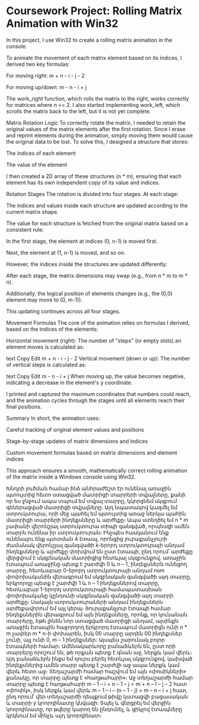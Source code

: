 # Coursework Project: Rolling Matrix Animation with Win32

In this project, I use Win32 to create a rolling matrix animation in the console.

To animate the movement of each matrix element based on its indices, I derived two key formulas:

For moving right: m + n - i - j - 2

For moving up/down: m - n - i + j

The work_right function, which rolls the matrix to the right, works correctly for matrices where n == 2.
I also started implementing work_left, which scrolls the matrix back to the left, but it is not yet complete.

Matrix Rotation Logic
To correctly rotate the matrix, I needed to retain the original values of the matrix elements after the first rotation.
Since I erase and reprint elements during the animation, simply moving them would cause the original data to be lost.
To solve this, I designed a structure that stores:

The indices of each element

The value of the element

I then created a 2D array of these structures (n * m), ensuring that each element has its own independent copy of its value and indices.

Rotation Stages
The rotation is divided into four stages.
At each stage:

The indices and values inside each structure are updated according to the current matrix shape.

The value for each structure is fetched from the original matrix based on a consistent rule:

In the first stage, the element at indices (0, n-1) is moved first.

Next, the element at (1, n-1) is moved, and so on.

However, the indices inside the structures are updated differently:

After each stage, the matrix dimensions may swap (e.g., from n * m to m * n).

Additionally, the logical position of elements changes (e.g., the (0,0) element may move to (0, m-1)).

This updating continues across all four stages.

Movement Formulas
The core of the animation relies on formulas I derived, based on the indices of the elements:

Horizontal movement (right):
The number of "steps" (or empty slots) an element moves is calculated as:

text
Copy
Edit
m + n - i - j - 2
Vertical movement (down or up):
The number of vertical steps is calculated as:

text
Copy
Edit
m - n - i + j
When moving up, the value becomes negative, indicating a decrease in the element's y coordinate.

I printed and captured the maximum coordinates that numbers could reach, and the animation cycles through the stages until all elements reach their final positions.

Summary
In short, the animation uses:

Careful tracking of original element values and positions

Stage-by-stage updates of matrix dimensions and indices

Custom movement formulas based on matrix dimensions and element indices

This approach ensures a smooth, mathematically correct rolling animation of the matrix inside a Windows console using Win32.


Խնդրի լուծման համար ինձ անհրաժեշտ էր ունենալ առաջին պտույտից հետո ստացված մատրիցի տարրերի տվյալները, քանի որ ես ջնջում ապա տպում եմ տվյալ տարրը, կկորցնեմ սկզբում գեներացված մատրիցի տվյալները։ Այդ նպատակով կազմել եմ ստրուկտուրա, որի մեջ պահել եմ պտույտից առաջ ներկա պահին մատրիցի տարրերի ինդեքսները և արժեքը։ Ապա ստեղծել եմ n * m  չափանի վերոնշյալ ստրուկտուրա տիպի զանգված, որպեսզի ամեն տարրն ունենա իր ստրուկտուրան։ Ինչպես հասկանում ենք ունենալու ենք պտտման 4 էտապ, որոնցից յուրաքանչյուրի ժամանակ վերոնշյալ զանգվածի k-երորդ ստրուկտուրայի անդամ ինդեքսները և արժեքը փոխվում են ըստ էտապի, ընդ որում՝ արժեքը վերցվում է սկզբնական մատրիցից հետևյալ սկզբունքով․ առաջին էտապում առաջինը պետք է շարժվի 0 և n – 1, ինդեքսներն ունեցող տարրը, հետևաբար 0-երորդ ստրուկտուրայի անդամ num  փոփոխականին վերագրում եմ սկզբնական զանգվածի այդ տարրը,  երկրորդը պետք է շարժվի 1 և n – 1 ինդեքսներով տարրը, հետևաբար 1-երորդ ստրուկտուրայի համապատասխան փոփոխականը կընդունի սկզբնական զանգվածի այդ տարրի արժեքը։ Սակայն ստրուկտուրաների անդամ ինդեքսներն արժեքավորում եմ այլ կերպ։ Յուրաքանչյուր էտապի համար ինդեքսներին վերագրում եմ այն ինդեքսները, որոնք, որ կունանան տարրերը, եթե լինեն նոր ստացված մատրիցի անդամ, այսինքն առաջին էտապին հաջորդող երկրորդ էտապում մատրիցն ունի n * m չափեր m * n-ի փոխարեն, իսկ 00 տարրը արդեն 00 ինդեքսներ չունի, այլ ունի 0, m – 1 ինդեքսներ։ Այսպես շարունակ բոլոր էտապների համար։ Ամենակարևորը բանաձևերն են, ըստ որի տարրերը որոշում են, թե որքան պետք է գնան աջ, ներքև կամ վերև։ Այդ բանաձևերն ինքս եմ դուրս բերել հետևյալ սկզբունքով․ կախված ինդեքսներից ամեն տարր պետք է շարժվի աջ ապա ներքև կամ վերև հետո աջ։ Տեղաշարժի համար հաշվում եմ այն «փոսիկների» քանակը, որ տարրը պետք է «հաղթահարի»։ Աջ տեղաշարժի համար տարրը պետք է հաղթահարի m – 1 – i + n – 1 – j = m + n – I – j – 2 հատ «փոսիկ», իսկ ներքև կամ վերև m – 1 – i – (n – 1 - j) = m – n – i + j հատ, ընդ որում՝ վեր տեղաշարժի դեպքում թիվը կստացվի բացասական և տարրի y  կոորդինատը կնվազի:
	Տպել և վերցրել եմ վերջին կոորդինատը, որ թվերը կարող են ընդունել, և ցիկլով էտապները կրկնում եմ մինչև այդ կոորդինատ։


